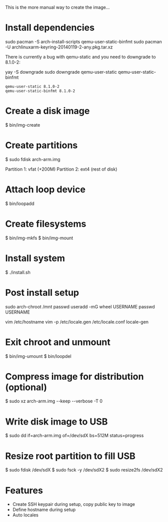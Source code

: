 This is the more manual way to create the image...

# Install dependencies

sudo pacman -S arch-install-scripts qemu-user-static-binfmt
sudo pacman -U archlinuxarm-keyring-20140119-2-any.pkg.tar.xz

There is currently a bug with qemu-static and you need to downgrade to 8.1.0-2:

yay -S downgrade
sudo downgrade qemu-user-static qemu-user-static-binfmt

```
qemu-user-static 8.1.0-2
qemu-user-static-binfmt 8.1.0-2
```

# Create a disk image

$ bin/img-create

# Create partitions

$ sudo fdisk arch-arm.img

Partition 1: vfat (+200M)
Partition 2: ext4 (rest of disk)

# Attach loop device

$ bin/loopadd

# Create filesystems

$ bin/img-mkfs
$ bin/img-mount

# Install system

$ ./install.sh

# Post install setup

sudo arch-chroot /mnt
passwd
useradd -mG wheel USERNAME
passwd USERNAME

vim /etc/hostname
vim -p /etc/locale.gen /etc/locale.conf
locale-gen

# Exit chroot and unmount

$ bin/img-umount
$ bin/loopdel

# Compress image for distribution (optional)

$ sudo xz arch-arm.img --keep --verbose -T 0

# Write disk image to USB

$ sudo dd if=arch-arm.img of=/dev/sdX bs=512M status=progress

# Resize root partition to fill USB

$ sudo fdisk /dev/sdX
$ sudo fsck -y /dev/sdX2
$ sudo resize2fs /dev/sdX2

# Features
- Create SSH keypair during setup, copy public key to image
- Define hostname during setup
- Auto locales
